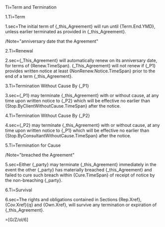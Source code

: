 Ti=Term and Termination

1.Ti=Term

1.sec=The initial term of {_this_Agreement} will run until {Term.End.YMD}, unless earlier terminated as provided in {_this_Agreement}.

/Note="anniversary date that the Agreement"

2.Ti=Renewal

2.sec={_This_Agreement} will automatically renew on its anniversary date, for terms of {Renew.TimeSpan}.   {_This_Agreement} will not renew if {_P1} provides written notice at least {NonRenew.Notice.TimeSpan} prior to the end of a term {_this_Agreement}.

3.Ti=Termination Without Cause By {_P1}

3.sec={_P1} may terminate {_this_Agreement} with or without cause, at any time upon written notice to {_P2} which will be effective no earlier than {Stop.ByClientWithoutCause.TimeSpan} after the notice. 

4.Ti=Termination Without Cause By {_P2}

4.sec={_P2} may terminate {_this_Agreement} with or without cause, at any time upon written notice to {_P1} which will be effective no earlier than {Stop.ByConsultantWithoutCause.TimeSpan} after the notice. 

5.Ti=Termination for Cause

/Note="breached the Agreement"

5.sec=Either {_party} may terminate {_this_Agreement} immediately in the event the other {_party} has materially breached {_this_Agreement} and failed to cure such breach within {Cure.TimeSpan} of receipt of notice by the non-breaching {_party}. 

6.Ti=Survival

6.sec=The rights and obligations contained in Sections {Rep.Xref}, {Cov.Xref}{q} and {Own.Xref}, will survive any termination or expiration of {_this_Agreement}.

=[G/Z/ol/6]

